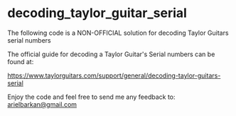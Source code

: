 # decoding_taylor_guitar_serial

 The following code is a NON-OFFICIAL solution for decoding Taylor Guitars serial numbers

 The official guide for decoding a Taylor Guitar's Serial numbers can be found at:

 https://www.taylorguitars.com/support/general/decoding-taylor-guitars-serial
 
 Enjoy the code and feel free to send me any feedback to:  arielbarkan@gmail.com